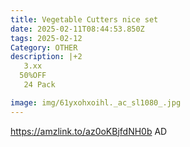 ```yaml
---
title: Vegetable Cutters nice set
date: 2025-02-11T08:44:53.850Z
tags: 2025-02-12
Category: OTHER
description: |+2
   3.xx
  50%OFF
   24 Pack 

image: img/61yxohxoihl._ac_sl1080_.jpg
---
```

https://amzlink.to/az0oKBjfdNH0b
AD
